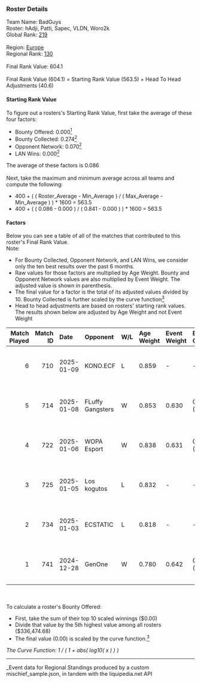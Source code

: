 ### Roster Details<br />
Team Name: BadGuys<br />
Roster: hAdji, Patti, Sapec, VLDN, Woro2k<br />
Global Rank: [219](../../standings_global_2025_03_01.md)<br />
<br />
Region: [Europe]( ../../standings_europe_2025_03_01.md)<br />
Regional Rank: [130]( ../../standings_europe_2025_03_01.md)<br />
<br />
Final Rank Value:  604.1<br />
<br />
Final Rank Value (604.1) = Starting Rank Value (563.5) + Head To Head Adjustments (40.6)<br />

#### Starting Rank Value<br />
To figure out a rosters's Starting Rank Value, first take the average of these four factors:<br />
- Bounty Offered: 0.000[<sup>1</sup>](#table2)
- Bounty Collected: 0.274[<sup>2</sup>](#table1)
- Opponent Network: 0.070[<sup>2</sup>](#table1)
- LAN Wins: 0.000[<sup>2</sup>](#table1)

The average of these factors is 0.086<br />
<br />
Next, take the maximum and minimum average across all teams and compute the following:<br />
- 400 + ( ( Roster_Average - Min_Average ) / ( Max_Average - Min_Average ) ) * 1600 = 563.5
- 400 + ( ( 0.086 - 0.000 ) / ( 0.841 - 0.000 ) ) * 1600 = 563.5


#### Factors<br />
Below you can see a table of all of the matches that contributed to this roster's Final Rank Value.<br />
Note:<br />

- For Bounty Collected, Opponent Network, and LAN Wins, we consider only the ten best results over the past 6 months.
- Raw values for those factors are multiplied by Age Weight. Bounty and Opponent Network values are also multiplied by Event Weight. The adjusted value is shown in parenthesis.
- The final value for a factor is the total of its adjusted values divided by 10. Bounty Collected is further scaled by the curve function[<sup>3</sup>](#curveFunction)
- Head to head adjustments are based on rosters' starting rank values. The results shown below are adjusted by Age Weight and not Event Weight
<span id="table1"></span><br />


| Match Played | Match ID | Date       | Opponent         | W/L | Age Weight | Event Weight | Bounty Collected | Opponent Network | LAN Wins  | H2H Adj. | Roster                            |
| -: | -: | :- | :- | :- | :- | :- | :- | :- | :- | -: | :- |
|            6 |      710 | 2025-01-09 | KONO.ECF         | L   | 0.859      | -            | -                | -                | -         |   -10.16 | hAdji, Patti, Sapec, VLDN, Woro2k |
|            5 |      714 | 2025-01-08 | FLuffy Gangsters | W   | 0.853      | 0.630        | 0.005 (0.003)    | 0.419 (0.225)    | 0 (0.000) |    17.65 | hAdji, Patti, Sapec, VLDN, Woro2k |
|            4 |      722 | 2025-01-06 | WOPA Esport      | W   | 0.838      | 0.631        | 0.028 (0.015)    | 0.499 (0.264)    | 0 (0.000) |    19.96 | hAdji, Patti, Sapec, VLDN, Woro2k |
|            3 |      725 | 2025-01-05 | Los kogutos      | L   | 0.832      | -            | -                | -                | -         |    -3.71 | hAdji, Patti, Sapec, VLDN, Woro2k |
|            2 |      734 | 2025-01-03 | ECSTATIC         | L   | 0.818      | -            | -                | -                | -         |    -2.25 | hAdji, Patti, Sapec, VLDN, Woro2k |
|            1 |      741 | 2024-12-28 | GenOne           | W   | 0.780      | 0.642        | 0.009 (0.004)    | 0.424 (0.212)    | 0 (0.000) |    19.08 | hAdji, Patti, Sapec, VLDN, Woro2k |

<br />
<span id="table2"></span><br />
To calculate a roster's Bounty Offered:<br />

- First, take the sum of their top 10 scaled winnings ($0.00)
- Divide that value by the 5th highest value among all rosters ($336,474.68)
- The final value (0.00) is scaled by the curve function.[<sup>3</sup>](#curveFunction)

<span id="curveFunction"></span>_The Curve Function: 1 / ( 1 + abs( log10( x ) ) )_<br />

---
_Event data for Regional Standings produced by a custom mischief_sample.json, in tandem with the liquipedia.net API<br />
